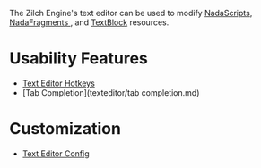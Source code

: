 The Zilch Engine's text editor can be used to modify [NadaScripts](../nada_in_zilch.md), [ NadaFragments ](../graphics/materials/shaders.md), and [TextBlock](../architecture/resources/textblock.md) resources.

 # Usability Features

- [Text Editor Hotkeys](texteditor/texteditorhotkeys.md)
- [Tab Completion](texteditor/tab completion.md)

 # Customization

- [Text Editor Config](texteditor/texteditorconfig.md)
 

 